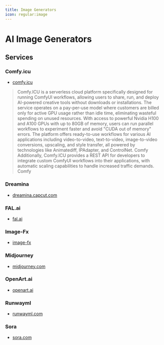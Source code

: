 ```yaml
---
title: Image Generators
icon: regular:image
---
```


# AI Image Generators

## Services

### Comfy.icu
* [comfy.icu](https://comfy.icu/)
> Comfy.ICU is a serverless cloud platform specifically designed for running ComfyUI workflows, allowing users to share, run, and deploy AI-powered creative tools without downloads or installations.
> The service operates on a pay-per-use model where customers are billed only for active GPU usage rather than idle time, eliminating wasteful spending on unused resources.
> With access to powerful Nvidia H100 and A100 GPUs with up to 80GB of memory, users can run parallel workflows to experiment faster and avoid "CUDA out of memory" errors.
> The platform offers ready-to-use workflows for various AI applications including video-to-video, text-to-video, image-to-video conversions, upscaling, and style transfer, all powered by technologies like Animatediff, IPAdapter, and ControlNet. Comfy Additionally, Comfy.ICU provides a REST API for developers to integrate custom ComfyUI workflows into their applications, with automatic scaling capabilities to handle increased traffic demands. Comfy

### Dreamina
* [dreamina.capcut.com](https://dreamina.capcut.com/ai-tool/image/generate)

### FAL.ai
* [fal.ai](https://fal.ai/models)

### Image-Fx
* [image-fx](https://labs.google/fx/tools/image-fx)

### Midjourney
* [midjourney.com](https://www.midjourney.com/explore)

### OpenArt.ai
* [openart.ai](https://openart.ai/create)

### Runwayml
* [runwayml.com](https://runwayml.com)

### Sora
* [sora.com](https://sora.com/explore)